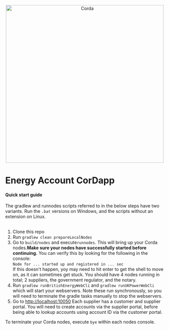 <p align="center">
  <img src="https://www.corda.net/wp-content/uploads/2016/11/fg005_corda_b.png" alt="Corda" width="500">
</p>
<h1>Energy Account CorDapp</h1>
<h4>Quick start guide</h4>
The gradlew and runnodes scripts referred to in the below steps have two variants.
Run the <code>.bat</code> versions on Windows, and the scripts without an extension on Linux.
<br /><br />
<ol>
<li>Clone this repo</li>
<li>Run <code>gradlew clean prepareLocalNodes</code></li>
<li>Go to <code>build/nodes</code> and execute<code>runnodes</code>.
    This will bring up your Corda nodes.<b>Make sure your nodes have successfully
    started before continuing.</b> You can verify this by looking for the following
    in the console:<br/>
    <code>Node for ... started up and registered in ... sec</code><br/>
    If this doesn't happen, yoy may need to hit enter to get the shell to
    move on, as it can sometimes get stuck. You should have 4 nodes running in
    total; 2 suppliers, the government regulator, and the notary.</li>
<li>Run <code>gradlew runBritishEnergyWebCli</code> and
    <code>gradlew runUKPowerWebCli</code> which will start your webservers.
    Note these run synchronously, so you will need to terminate the gradle tasks
    manually to stop the webservers.</li>
<li>Go to <a href="http://localhost:10050">http://localhost:10050</a>
    Each supplier has a customer and supplier portal. You will need to
    create accounts via the supplier portal, before being able to
    lookup accounts using account ID via the customer portal.</li>
</ol>
To terminate your Corda nodes, execute <code>bye</code> within each nodes console.

